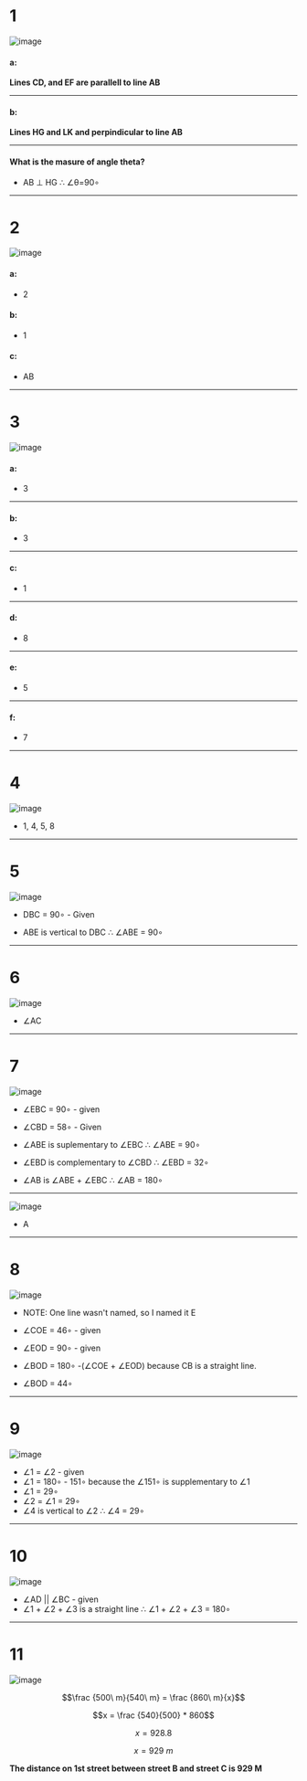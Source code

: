 # 1

![image](https://github.com/user-attachments/assets/3f87c7c1-e735-42cd-8ae2-c4436121301f)

#### a:

**Lines CD, and EF are parallell to line AB**

---

#### b:

**Lines HG and LK and perpindicular to line AB**

---

#### What is the masure of angle theta?

* AB ⊥ HG ∴ ∠θ=90∘

---

# 2

![image](https://github.com/user-attachments/assets/8abf27d9-7d6c-437b-908a-3d6511f858d3)

#### a:

* 2

#### b:

* 1

#### c:

* AB

---

# 3

![image](https://github.com/user-attachments/assets/8c47c244-c1d4-4a86-8d25-10a0b8574eb5)

#### a:

* 3

---

#### b:

* 3

---

#### c:

* 1

---

#### d:

* 8

---

#### e:

* 5

---

#### f:

* 7

---

# 4

![image](https://github.com/user-attachments/assets/de300d4e-910d-4f76-9e1b-324a3810a39a)

* 1, 4, 5, 8

---

# 5

![image](https://github.com/user-attachments/assets/4f0d7c9f-4cc5-4d52-9d1d-e7f905e11a81)

* DBC = 90∘ - Given

* ABE is vertical to DBC ∴ ∠ABE = 90∘

---

# 6

![image](https://github.com/user-attachments/assets/63153115-0db1-4307-9ae1-fc76428649e2)

* ∠AC

---

# 7

![image](https://github.com/user-attachments/assets/bdc135b8-3f99-4d0d-a3e4-7fbabc90fcff)

* ∠EBC = 90∘ - given

* ∠CBD = 58∘ - Given

* ∠ABE is suplementary to ∠EBC ∴ ∠ABE = 90∘

* ∠EBD is complementary to ∠CBD ∴ ∠EBD = 32∘

* ∠AB is ∠ABE + ∠EBC ∴ ∠AB = 180∘

---

![image](https://github.com/user-attachments/assets/695df815-8beb-42fe-9c17-97d904c9daa1)

* A

---

# 8

![image](https://github.com/user-attachments/assets/1e66774b-4bb3-4f39-9ad0-2c0bebd9ecd0)


* NOTE: One line wasn't named, so I named it E

* ∠COE = 46∘ - given
* ∠EOD = 90∘ - given
* ∠BOD = 180∘ -(∠COE + ∠EOD) because CB is a straight line. 
* ∠BOD = 44∘

---

 # 9

 ![image](https://github.com/user-attachments/assets/2cfefbb6-3af1-4c20-9ecb-bea4bf794157)

* ∠1 = ∠2 - given
* ∠1 = 180∘ - 151∘ because the ∠151∘ is supplementary to ∠1
* ∠1 = 29∘
* ∠2 = ∠1 = 29∘
* ∠4 is vertical to ∠2 ∴ ∠4 = 29∘

---

# 10

![image](https://github.com/user-attachments/assets/eb861056-687b-46d2-9f5a-5c1b2364932a)

* ∠AD || ∠BC - given
* ∠1 + ∠2 + ∠3 is a straight line ∴ ∠1 + ∠2 + ∠3 = 180∘

---

# 11

![image](https://github.com/user-attachments/assets/f0459c91-bb08-4154-a13d-8e39d9c3883b)

$$\frac {500\ m}{540\ m} = \frac {860\ m}{x}$$

$$x = \frac {540}{500} * 860$$

$$x = 928.8$$

$$x = 929\ m$$

**The distance on 1st street between street B and street C is 929 M**





